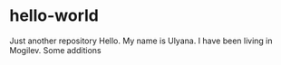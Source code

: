 # hello-world
Just another repository 
Hello. My name is Ulyana.
I have been living in Mogilev.
Some additions
